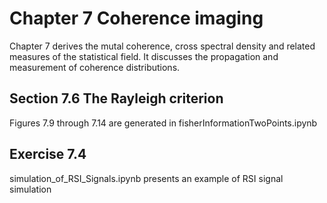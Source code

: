 # Chapter 7 Coherence imaging
Chapter 7 derives the mutal coherence, cross spectral density and related measures of the statistical field. It discusses the propagation and measurement of coherence distributions. 

## Section 7.6 The Rayleigh criterion
Figures 7.9 through 7.14 are generated in fisherInformationTwoPoints.ipynb

## Exercise 7.4
simulation_of_RSI_Signals.ipynb presents an example of RSI signal simulation

